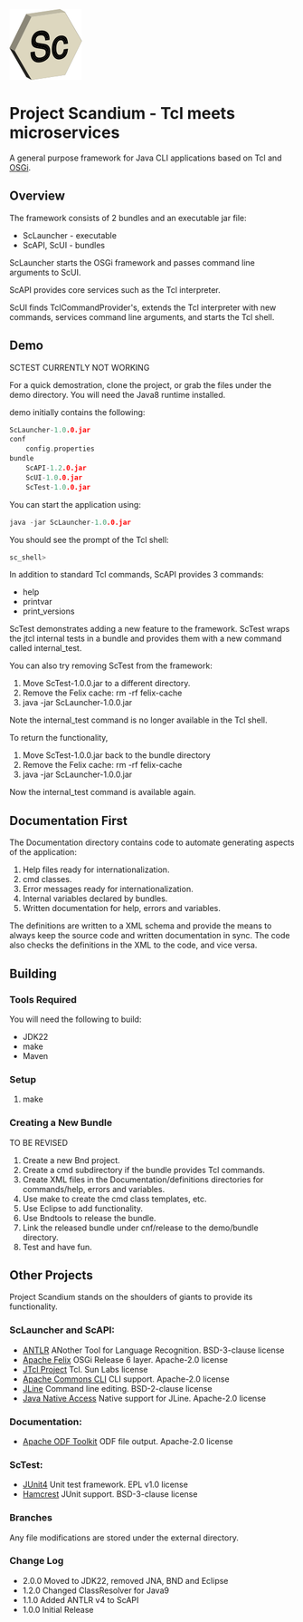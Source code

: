 ![Alt text](./assets/ScLogo128.png)
# Project Scandium - Tcl meets microservices
A general purpose framework for Java CLI applications based on Tcl and [OSGi](https://www.osgi.org).

## Overview
The framework consists of 2 bundles and an executable jar file:
* ScLauncher - executable
* ScAPI, ScUI - bundles

ScLauncher starts the OSGi framework and passes command line arguments to ScUI.

ScAPI provides core services such as the Tcl interpreter.

ScUI finds TclCommandProvider's, extends the Tcl interpreter with new commands, services command line arguments, and starts the Tcl shell.

## Demo

SCTEST CURRENTLY NOT WORKING

For a quick demostration, clone the project, or grab the files under the demo directory.
You will need the Java8 runtime installed.

demo initially contains the following:

```c
ScLauncher-1.0.0.jar
conf
    config.properties
bundle
    ScAPI-1.2.0.jar
    ScUI-1.0.0.jar
    ScTest-1.0.0.jar
```

You can start the application using:
```c
java -jar ScLauncher-1.0.0.jar
```

You should see the prompt of the Tcl shell:
```c
sc_shell>
```

In addition to standard Tcl commands, ScAPI provides 3 commands:
* help
* printvar
* print_versions

ScTest demonstrates adding a new feature to the framework.
ScTest wraps the jtcl internal tests in a bundle and provides them with a new command called internal_test.

You can also try removing ScTest from the framework:

1. Move ScTest-1.0.0.jar to a different directory.
2. Remove the Felix cache: rm -rf felix-cache
3. java -jar ScLauncher-1.0.0.jar

Note the internal_test command is no longer available in the Tcl shell.

To return the functionality,

1. Move ScTest-1.0.0.jar back to the bundle directory
2. Remove the Felix cache: rm -rf felix-cache
3. java -jar ScLauncher-1.0.0.jar

Now the internal_test command is available again.

## Documentation First
The Documentation directory contains code to automate generating aspects of the application:

1. Help files ready for internationalization.
2. cmd classes.
3. Error messages ready for internationalization.
4. Internal variables declared by bundles.
5. Written documentation for help, errors and variables.

The definitions are written to a XML schema and provide the means to always keep the source code and written documentation in sync. The code also checks the definitions in the XML to the code, and vice versa.

## Building

### Tools Required
You will need the following to build:
* JDK22
* make
* Maven

### Setup

1. make

### Creating a New Bundle

TO BE REVISED

1. Create a new Bnd project.
2. Create a cmd subdirectory if the bundle provides Tcl commands.
3. Create XML files in the Documentation/definitions directories for commands/help, errors and variables.
4. Use make to create the cmd class templates, etc.
5. Use Eclipse to add functionality.
6. Use Bndtools to release the bundle.
7. Link the released bundle under cnf/release to the demo/bundle directory.
8. Test and have fun.

## Other Projects
Project Scandium stands on the shoulders of giants to provide its functionality.
### ScLauncher and ScAPI:
* [ANTLR](http://www.antlr.org) ANother Tool for Language Recognition. BSD-3-clause license
* [Apache Felix](http://felix.apache.org) OSGi Release 6 layer. Apache-2.0 license
* [JTcl Project](http://jtcl-project.github.io/jtcl/) Tcl. Sun Labs license
* [Apache Commons CLI](https://commons.apache.org/proper/commons-cli/) CLI support. Apache-2.0 license
* [JLine](https://github.com/jline/jline3.git) Command line editing. BSD-2-clause license
* [Java Native Access](https://github.com/java-native-access/jna.git) Native support for JLine. Apache-2.0 license

### Documentation:
* [Apache ODF Toolkit](http://incubator.apache.org/odftoolkit/index.html) ODF file output. Apache-2.0 license

### ScTest:
* [JUnit4](https://junit.org/junit4/) Unit test framework. EPL v1.0 license
* [Hamcrest](http://hamcrest.org/) JUnit support. BSD-3-clause license

### Branches
Any file modifications are stored under the external directory.

### Change Log
* 2.0.0 Moved to JDK22, removed JNA, BND and Eclipse
* 1.2.0 Changed ClassResolver for Java9
* 1.1.0 Added ANTLR v4 to ScAPI
* 1.0.0 Initial Release
